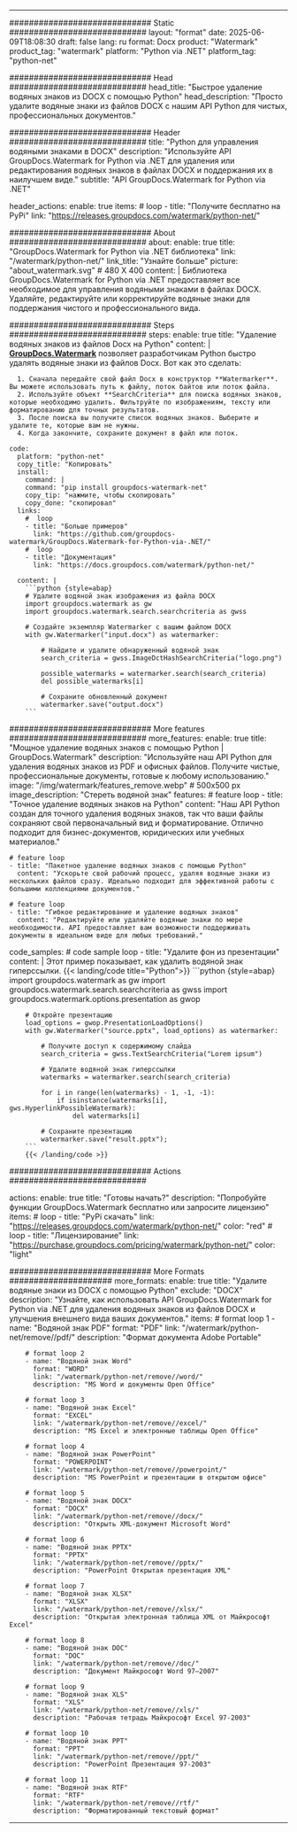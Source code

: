 
---
############################# Static ############################
layout: "format"
date:  2025-06-09T18:08:30
draft: false
lang: ru
format: Docx
product: "Watermark"
product_tag: "watermark"
platform: "Python via .NET"
platform_tag: "python-net"

############################# Head ############################
head_title: "Быстрое удаление водяных знаков из DOCX с помощью Python"
head_description: "Просто удалите водяные знаки из файлов DOCX с нашим API Python для чистых, профессиональных документов."

############################# Header ############################
title: "Python для управления водяными знаками в DOCX" 
description: "Используйте API GroupDocs.Watermark for Python via .NET для удаления или редактирования водяных знаков в файлах DOCX и поддержания их в наилучшем виде."
subtitle: "API GroupDocs.Watermark for Python via .NET" 

header_actions:
  enable: true
  items:
    #  loop
    - title: "Получите бесплатно на PyPi"
      link: "https://releases.groupdocs.com/watermark/python-net/"
      
############################# About ############################
about:
    enable: true
    title: "GroupDocs.Watermark for Python via .NET библиотека"
    link: "/watermark/python-net/"
    link_title: "Узнайте больше"
    picture: "about_watermark.svg" # 480 X 400
    content: |
       Библиотека GroupDocs.Watermark for Python via .NET предоставляет все необходимое для управления водяными знаками в файлах DOCX. Удаляйте, редактируйте или корректируйте водяные знаки для поддержания чистого и профессионального вида.

############################# Steps ############################
steps:
    enable: true
    title: "Удаление водяных знаков из файлов Docx на Python"
    content: |
      **[GroupDocs.Watermark](https://products.groupdocs.com/watermark/python-net/)** позволяет разработчикам Python быстро удалять водяные знаки из файлов Docx. Вот как это сделать:
      
      1. Сначала передайте свой файл Docx в конструктор **Watermarker**. Вы можете использовать путь к файлу, поток байтов или поток файла.
      2. Используйте объект **SearchCriteria** для поиска водяных знаков, которые необходимо удалить. Фильтруйте по изображениям, тексту или форматированию для точных результатов.
      3. После поиска вы получите список водяных знаков. Выберите и удалите те, которые вам не нужны.
      4. Когда закончите, сохраните документ в файл или поток.
   
    code:
      platform: "python-net"
      copy_title: "Копировать"
      install:
        command: |
        command: "pip install groupdocs-watermark-net"
        copy_tip: "нажмите, чтобы скопировать"
        copy_done: "скопировал"
      links:
        #  loop
        - title: "Больше примеров"
          link: "https://github.com/groupdocs-watermark/GroupDocs.Watermark-for-Python-via-.NET/"
        #  loop
        - title: "Документация"
          link: "https://docs.groupdocs.com/watermark/python-net/"
          
      content: |
        ```python {style=abap}
        # Удалите водяной знак изображения из файла DOCX
        import groupdocs.watermark as gw
        import groupdocs.watermark.search.searchcriteria as gwss

        # Создайте экземпляр Watermarker с вашим файлом DOCX
        with gw.Watermarker("input.docx") as watermarker:

            # Найдите и удалите обнаруженный водяной знак
            search_criteria = gwss.ImageDctHashSearchCriteria("logo.png")

            possible_watermarks = watermarker.search(search_criteria)
            del possible_watermarks[i]

            # Сохраните обновленный документ
            watermarker.save("output.docx")
        ```  

############################# More features ############################
more_features:
  enable: true
  title: "Мощное удаление водяных знаков с помощью Python | GroupDocs.Watermark"
  description: "Используйте наш API Python для удаления водяных знаков из PDF и офисных файлов. Получите чистые, профессиональные документы, готовые к любому использованию."
  image: "/img/watermark/features_remove.webp" # 500x500 px
  image_description: "Стереть водяной знак"
  features:
    # feature loop
    - title: "Точное удаление водяных знаков на Python"
      content: "Наш API Python создан для точного удаления водяных знаков, так что ваши файлы сохраняют свой первоначальный вид и форматирование. Отлично подходит для бизнес-документов, юридических или учебных материалов."

    # feature loop
    - title: "Пакетное удаление водяных знаков с помощью Python"
      content: "Ускорьте свой рабочий процесс, удаляя водяные знаки из нескольких файлов сразу. Идеально подходит для эффективной работы с большими коллекциями документов."

    # feature loop
    - title: "Гибкое редактирование и удаление водяных знаков"
      content: "Редактируйте или удаляйте водяные знаки по мере необходимости. API предоставляет вам возможности поддерживать документы в идеальном виде для любых требований."
      
  code_samples:
    # code sample loop
    - title: "Удалите фон из презентации"
      content: |
        Этот пример показывает, как удалить водяной знак гиперссылки.
        {{< landing/code title="Python">}}
        ```python {style=abap}
        import groupdocs.watermark as gw
        import groupdocs.watermark.search.searchcriteria as gwss
        import groupdocs.watermark.options.presentation as gwop

        # Откройте презентацию
        load_options = gwop.PresentationLoadOptions()
        with gw.Watermarker("source.pptx", load_options) as watermarker:

            # Получите доступ к содержимому слайда
            search_criteria = gwss.TextSearchCriteria("Lorem ipsum")

            # Удалите водяной знак гиперссылки
            watermarks = watermarker.search(search_criteria)

            for i in range(len(watermarks) - 1, -1, -1):
                if isinstance(watermarks[i], gws.HyperlinkPossibleWatermark):
                    del watermarks[i]

            # Сохраните презентацию
            watermarker.save("result.pptx");
        ```
        {{< /landing/code >}}


############################# Actions ############################

actions:
  enable: true
  title: "Готовы начать?"
  description: "Попробуйте функции GroupDocs.Watermark бесплатно или запросите лицензию"
  items:
    #  loop
    - title: "PyPi скачать"
      link: "https://releases.groupdocs.com/watermark/python-net/"
      color: "red"
        #  loop
    - title: "Лицензирование"
      link: "https://purchase.groupdocs.com/pricing/watermark/python-net/"
      color: "light"


############################# More Formats #####################
more_formats:
    enable: true
    title: "Удалите водяные знаки из DOCX с помощью Python"
    exclude: "DOCX"
    description: "Узнайте, как использовать API GroupDocs.Watermark for Python via .NET для удаления водяных знаков из файлов DOCX и улучшения внешнего вида ваших документов."
    items: 
        # format loop 1
        - name: "Водяной знак PDF"
          format: "PDF"
          link: "/watermark/python-net/remove//pdf/"
          description: "Формат документа Adobe Portable"

        # format loop 2
        - name: "Водяной знак Word"
          format: "WORD"
          link: "/watermark/python-net/remove//word/"
          description: "MS Word и документы Open Office"
          
        # format loop 3
        - name: "Водяной знак Excel"
          format: "EXCEL"
          link: "/watermark/python-net/remove//excel/"
          description: "MS Excel и электронные таблицы Open Office"

        # format loop 4
        - name: "Водяной знак PowerPoint"
          format: "POWERPOINT"
          link: "/watermark/python-net/remove//powerpoint/"
          description: "MS PowerPoint и презентации в открытом офисе"

        # format loop 5
        - name: "Водяной знак DOCX"
          format: "DOCX"
          link: "/watermark/python-net/remove//docx/"
          description: "Открыть XML-документ Microsoft Word"
          
        # format loop 6
        - name: "Водяной знак PPTX"
          format: "PPTX"
          link: "/watermark/python-net/remove//pptx/"
          description: "PowerPoint Открытая презентация XML"
          
        # format loop 7
        - name: "Водяной знак XLSX"
          format: "XLSX"
          link: "/watermark/python-net/remove//xlsx/"
          description: "Открытая электронная таблица XML от Майкрософт Excel"

        # format loop 8
        - name: "Водяной знак DOC"
          format: "DOC"
          link: "/watermark/python-net/remove//doc/"
          description: "Документ Майкрософт Word 97—2007"

        # format loop 9
        - name: "Водяной знак XLS"
          format: "XLS"
          link: "/watermark/python-net/remove//xls/"
          description: "Рабочая тетрадь Майкрософт Excel 97-2003"

        # format loop 10
        - name: "Водяной знак PPT"
          format: "PPT"
          link: "/watermark/python-net/remove//ppt/"
          description: "PowerPoint Презентация 97-2003"

        # format loop 11
        - name: "Водяной знак RTF"
          format: "RTF"
          link: "/watermark/python-net/remove//rtf/"
          description: "Форматированный текстовый формат"

---